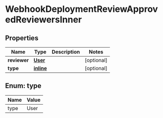 
# WebhookDeploymentReviewApprovedReviewersInner

## Properties
Name | Type | Description | Notes
------------ | ------------- | ------------- | -------------
**reviewer** | [**User**](User.md) |  |  [optional]
**type** | [**inline**](#Type) |  |  [optional]


<a id="Type"></a>
## Enum: type
Name | Value
---- | -----
type | User



